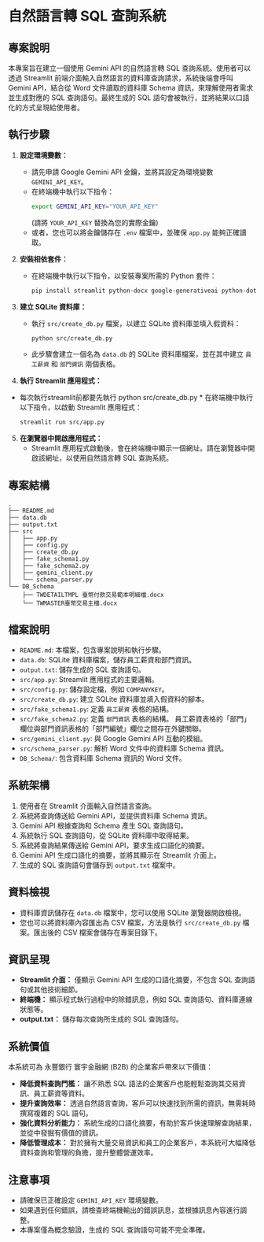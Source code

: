 # 自然語言轉 SQL 查詢系統

## 專案說明

本專案旨在建立一個使用 Gemini API 的自然語言轉 SQL 查詢系統。使用者可以透過 Streamlit 前端介面輸入自然語言的資料庫查詢請求，系統後端會呼叫 Gemini API，結合從 Word 文件讀取的資料庫 Schema 資訊，來理解使用者需求並生成對應的 SQL 查詢語句。最終生成的 SQL 語句會被執行，並將結果以口語化的方式呈現給使用者。

## 執行步驟

1.  **設定環境變數：**
    *   請先申請 Google Gemini API 金鑰，並將其設定為環境變數 `GEMINI_API_KEY`。
    *   在終端機中執行以下指令：
        ```bash
        export GEMINI_API_KEY="YOUR_API_KEY"
        ```
        (請將 `YOUR_API_KEY` 替換為您的實際金鑰)
    *   或者，您也可以將金鑰儲存在 `.env` 檔案中，並確保 `app.py` 能夠正確讀取。

2.  **安裝相依套件：**
    *   在終端機中執行以下指令，以安裝專案所需的 Python 套件：
        ```bash
        pip install streamlit python-docx google-generativeai python-dotenv
        ```

3.  **建立 SQLite 資料庫：**
    *   執行 `src/create_db.py` 檔案，以建立 SQLite 資料庫並填入假資料：
        ```bash
        python src/create_db.py
        ```
    *   此步驟會建立一個名為 `data.db` 的 SQLite 資料庫檔案，並在其中建立 `員工薪資` 和 `部門資訊` 兩個表格。

4.  **執行 Streamlit 應用程式：**
   * 每次執行streamlit前都要先執行 python src/create_db.py
    *   在終端機中執行以下指令，以啟動 Streamlit 應用程式：
        ```bash
        streamlit run src/app.py
        ```

5.  **在瀏覽器中開啟應用程式：**
    *   Streamlit 應用程式啟動後，會在終端機中顯示一個網址。請在瀏覽器中開啟該網址，以使用自然語言轉 SQL 查詢系統。

## 專案結構

```
.
├── README.md
├── data.db
├── output.txt
├── src
│   ├── app.py
│   ├── config.py
│   ├── create_db.py
│   ├── fake_schema1.py
│   ├── fake_schema2.py
│   ├── gemini_client.py
│   └── schema_parser.py
└── DB_Schema
    ├── TWDETAILTMPL 臺幣付款交易範本明細檔.docx
    └── TWMASTER臺幣交易主檔.docx
```

## 檔案說明

*   `README.md`: 本檔案，包含專案說明和執行步驟。
*   `data.db`: SQLite 資料庫檔案，儲存員工薪資和部門資訊。
*   `output.txt`: 儲存生成的 SQL 查詢語句。
*   `src/app.py`: Streamlit 應用程式的主要邏輯。
*   `src/config.py`: 儲存設定檔，例如 `COMPANYKEY`。
*   `src/create_db.py`: 建立 SQLite 資料庫並填入假資料的腳本。
*   `src/fake_schema1.py`: 定義 `員工薪資` 表格的結構。
*   `src/fake_schema2.py`: 定義 `部門資訊` 表格的結構。 員工薪資表格的「部門」欄位與部門資訊表格的「部門編號」欄位之間存在外鍵關聯。
*   `src/gemini_client.py`: 與 Google Gemini API 互動的模組。
*   `src/schema_parser.py`: 解析 Word 文件中的資料庫 Schema 資訊。
*   `DB_Schema/`: 包含資料庫 Schema 資訊的 Word 文件。

## 系統架構

1.  使用者在 Streamlit 介面輸入自然語言查詢。
2.  系統將查詢傳送給 Gemini API，並提供資料庫 Schema 資訊。
3.  Gemini API 根據查詢和 Schema 產生 SQL 查詢語句。
4.  系統執行 SQL 查詢語句，從 SQLite 資料庫中取得結果。
5.  系統將查詢結果傳送給 Gemini API，要求生成口語化的摘要。
6.  Gemini API 生成口語化的摘要，並將其顯示在 Streamlit 介面上。
7.  生成的 SQL 查詢語句會儲存到 `output.txt` 檔案中。

## 資料檢視

*   資料庫資訊儲存在 `data.db` 檔案中，您可以使用 SQLite 瀏覽器開啟檢視。
*   您也可以將資料庫內容匯出為 CSV 檔案，方法是執行 `src/create_db.py` 檔案。匯出後的 CSV 檔案會儲存在專案目錄下。

## 資訊呈現

*   **Streamlit 介面：** 僅顯示 Gemini API 生成的口語化摘要，不包含 SQL 查詢語句或其他技術細節。
*   **終端機：** 顯示程式執行過程中的除錯訊息，例如 SQL 查詢語句、資料庫連線狀態等。
*   **output.txt：** 儲存每次查詢所生成的 SQL 查詢語句。

## 系統價值

本系統可為 永豐銀行 寰宇金融網 (B2B) 的企業客戶帶來以下價值：

*   **降低資料查詢門檻：** 讓不熟悉 SQL 語法的企業客戶也能輕鬆查詢其交易資訊、員工薪資等資料。
*   **提升查詢效率：** 透過自然語言查詢，客戶可以快速找到所需的資訊，無需耗時撰寫複雜的 SQL 語句。
*   **強化資料分析能力：** 系統生成的口語化摘要，有助於客戶快速理解查詢結果，並從中發掘有價值的資訊。
*   **降低管理成本：** 對於擁有大量交易資訊和員工的企業客戶，本系統可大幅降低資料查詢和管理的負擔，提升整體營運效率。

## 注意事項

*   請確保已正確設定 `GEMINI_API_KEY` 環境變數。
*   如果遇到任何錯誤，請檢查終端機輸出的錯誤訊息，並根據訊息內容進行調整。
*   本專案僅為概念驗證，生成的 SQL 查詢語句可能不完全準確。
